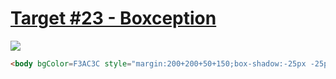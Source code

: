 # [Target #23 - Boxception](https://cssbattle.dev/play/23)

![](https://cssbattle.dev/targets/23.png)

```HTML
<body bgColor=F3AC3C style="margin:200+200+50+150;box-shadow:-25px -25px 0 25px#998235,25px -75px 0 75px#1A4341">
```